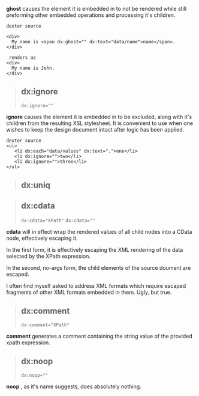 **ghost** causes the element it is embedded in to not be rendered while still preforming other embedded operations and processing it's children.

```
dexter source

<div>
  My name is <span dx:ghost="" dx:text="data/name">name</span>.
</div>
```
```
 renders as
<div>
  My name is John.
</div>

```

> ## dx:ignore ##
> `dx:ignore=""`

**ignore** causes the element it is embedded in to be excluded, along with it's children from the resulting XSL stylesheet.  It is convenient to use when one wishes to keep the design document intact after logic has been applied.

```
dexter source
<ul>
   <li dx:each="data/values" dx:text=".">one</li>
   <li dx:ignore="">two</li>
   <li dx:ignore="">three</li>
</ul>
```

> ## dx:uniq ##

> ## dx:cdata ##
> `dx:cdata="XPath"`
> `dx:cdata=""`

**cdata** will in effect wrap the rendered values of all child nodes into a CData node, effectively escaping it.

In the first form, it is effectively escaping the XML rendering of the data selected by the XPath expression.

In the second, no-args form, the child elements of the source doument are escaped.

I often find myself asked to address XML formats which require escaped fragments of other XML formats embedded in them.  Ugly, but true.

> ## dx:comment ##
> `dx:comment="XPath"`

**comment** generates a comment containing the string value of the provided xpath expression.




> ## dx:noop ##
> `dx:noop=""`

**noop** , as it's name suggests, does absolutely nothing.